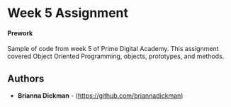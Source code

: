 # Week 5 Assignment
#### Prework

Sample of code from week 5 of Prime Digital Academy. This assignment covered Object Oriented Programming, objects, prototypes, and methods.

## Authors

* **Brianna Dickman** - (https://github.com/briannadickman)
